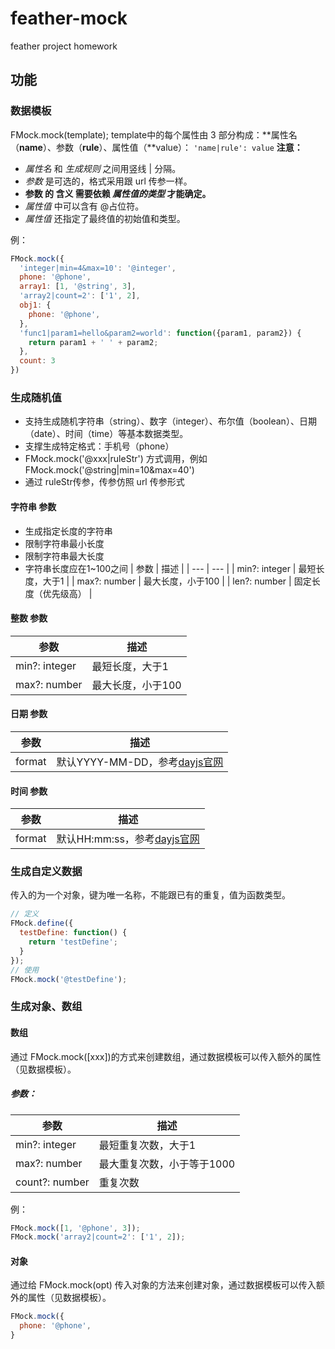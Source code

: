 # feather-mock
feather project homework
## 功能
### 数据模板
FMock.mock(template);
template中的每个属性由 3 部分构成：**属性名（**name**）、参数（**rule**）、属性值（**value）：
` 'name|rule': value `
**注意：**

- _属性名_ 和 _生成规则_ 之间用竖线 | 分隔。
- _参数_ 是可选的，格式采用跟 url 传参一样。
- **参数 的 含义 需要依赖 _属性值的类型_ 才能确定。**
- _属性值_ 中可以含有 @占位符。
- _属性值_ 还指定了最终值的初始值和类型。

例：
```javascript
FMock.mock({
  'integer|min=4&max=10': '@integer',
  phone: '@phone',
  array1: [1, '@string', 3],
  'array2|count=2': ['1', 2],
  obj1: {
    phone: '@phone',
  },
  'func1|param1=hello&param2=world': function({param1, param2}) {
    return param1 + ' ' + param2;
  },
  count: 3
})
```

### 生成随机值

- 支持生成随机字符串（string）、数字（integer）、布尔值（boolean）、日期（date）、时间（time）等基本数据类型。
- 支撑生成特定格式：手机号（phone）
- FMock.mock('@xxx|ruleStr') 方式调用，例如 FMock.mock('@string|min=10&max=40')
- 通过 ruleStr传参，传参仿照 url 传参形式
#### 字符串 参数

- 生成指定长度的字符串
- 限制字符串最小长度
- 限制字符串最大长度
- 字符串长度应在1~100之间
| 参数 | 描述 |
| --- | --- |
| min?: integer | 最短长度，大于1 |
| max?: number | 最大长度，小于100 |
| len?: number | 固定长度（优先级高） |

#### 整数 参数
| 参数 | 描述 |
| --- | --- |
| min?: integer | 最短长度，大于1 |
| max?: number | 最大长度，小于100 |

#### 日期 参数
| 参数 | 描述 |
| --- | --- |
| format | 默认YYYY-MM-DD，参考[dayjs官网]([https://dayjs.gitee.io/docs/zh-CN/display/format](https://dayjs.gitee.io/docs/zh-CN/display/format)) |

#### 时间 参数
| 参数 | 描述 |
| --- | --- |
| format | 默认HH:mm:ss，参考[dayjs官网]([https://dayjs.gitee.io/docs/zh-CN/display/format](https://dayjs.gitee.io/docs/zh-CN/display/format)) |

### 生成自定义数据
传入的为一个对象，键为唯一名称，不能跟已有的重复，值为函数类型。
```javascript
// 定义
FMock.define({
  testDefine: function() {
    return 'testDefine';
  }
});
// 使用
FMock.mock('@testDefine');
```
### 生成对象、数组
#### 数组
通过 FMock.mock([xxx])的方式来创建数组，通过数据模板可以传入额外的属性（见数据模板）。
##### 参数：
| 参数 | 描述 |
| --- | --- |
| min?: integer | 最短重复次数，大于1 |
| max?: number | 最大重复次数，小于等于1000 |
| count?: number | 重复次数 |

例：
```javascript
FMock.mock([1, '@phone', 3]);
FMock.mock('array2|count=2': ['1', 2]);
```
#### 对象
通过给 FMock.mock(opt) 传入对象的方法来创建对象，通过数据模板可以传入额外的属性（见数据模板）。
```javascript
FMock.mock({
  phone: '@phone',
}
```
### 
